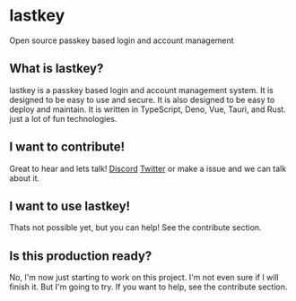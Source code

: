 # lastkey

Open source passkey based login and account management

## What is lastkey?

lastkey is a passkey based login and account management system. It is designed to be easy to use and secure. It is also designed to be easy to deploy and maintain. It is written in TypeScript, Deno, Vue, Tauri, and Rust. just a lot of fun technologies.

## I want to contribute!

Great to hear and lets talk! [Discord](https://discord.com/users/maxvdschee#0986) [Twitter](https://twitter.com/maxvanderschee) or make a issue and we can talk about it.

## I want to use lastkey!

Thats not possible yet, but you can help! See the contribute section.

## Is this production ready?

No, I'm now just starting to work on this project. I'm not even sure if I will finish it. But I'm going to try. If you want to help, see the contribute section.
